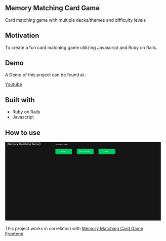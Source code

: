 ## Memory Matching Card Game
Card matching game with multiple decks/themes and difficulty levels

## Motivation
To create a fun card matching game utilizing Javascript and Ruby on Rails.

## Demo
A Demo of this project can be found at :

[Youtube](https://www.youtube.com/watch?v=WcOp47L8WvU)

## Built with

* Ruby on Rails
* Javascript


## How to use
![HomePage](public/memorycardgame.png)


This project works in correlation with [Memory Matching Card Game Frontend](https://github.com/Jessicalong627/herculesGameFrontend)
